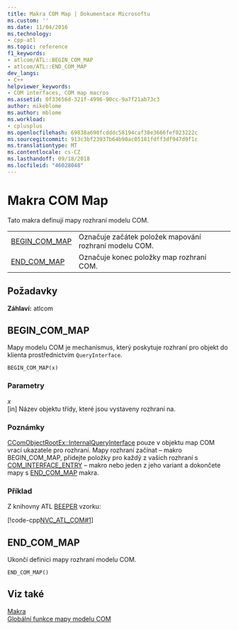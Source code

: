 ```yaml
---
title: Makra COM Map | Dokumentace Microsoftu
ms.custom: ''
ms.date: 11/04/2016
ms.technology:
- cpp-atl
ms.topic: reference
f1_keywords:
- atlcom/ATL::BEGIN_COM_MAP
- atlcom/ATL::END_COM_MAP
dev_langs:
- C++
helpviewer_keywords:
- COM interfaces, COM map macros
ms.assetid: 0f33656d-321f-4996-90cc-9a7f21ab73c3
author: mikeblome
ms.author: mblome
ms.workload:
- cplusplus
ms.openlocfilehash: 69838a690fcdddc58194caf38e3666fef023222c
ms.sourcegitcommit: 913c3bf23937b64b90ac05181fdff3df947d9f1c
ms.translationtype: MT
ms.contentlocale: cs-CZ
ms.lasthandoff: 09/18/2018
ms.locfileid: "46028048"
---
```

# <a name="com-map-macros"></a>Makra COM Map

Tato makra definují mapy rozhraní modelu COM.

|||
|-|-|
|[BEGIN_COM_MAP](#begin_com_map)|Označuje začátek položek mapování rozhraní modelu COM.|
|[END_COM_MAP](#end_com_map)|Označuje konec položky map rozhraní COM.|  

## <a name="requirements"></a>Požadavky

**Záhlaví:** atlcom

##  <a name="begin_com_map"></a>  BEGIN_COM_MAP

Mapy modelu COM je mechanismus, který poskytuje rozhraní pro objekt do klienta prostřednictvím `QueryInterface`.

```
BEGIN_COM_MAP(x)
```

### <a name="parameters"></a>Parametry

*x*<br/>
[in] Název objektu třídy, které jsou vystaveny rozhraní na.

### <a name="remarks"></a>Poznámky

[CComObjectRootEx::InternalQueryInterface](ccomobjectrootex-class.md#internalqueryinterface) pouze v objektu map COM vrací ukazatele pro rozhraní. Mapy rozhraní začínat – makro BEGIN_COM_MAP, přidejte položky pro každý z vašich rozhraní s [COM_INTERFACE_ENTRY](com-interface-entry-macros.md#com_interface_entry) – makro nebo jeden z jeho variant a dokončete mapy s [END_COM_MAP](#end_com_map) makra.  

### <a name="example"></a>Příklad

Z knihovny ATL [BEEPER](../../visual-cpp-samples.md) vzorku:

[!code-cpp[NVC_ATL_COM#1](../../atl/codesnippet/cpp/com-map-macros_1.h)]

##  <a name="end_com_map"></a>  END_COM_MAP

Ukončí definici mapy rozhraní modelu COM.

```
END_COM_MAP()
```

## <a name="see-also"></a>Viz také

[Makra](../../atl/reference/atl-macros.md)<br/>
[Globální funkce mapy modelu COM](../../atl/reference/com-map-global-functions.md)
